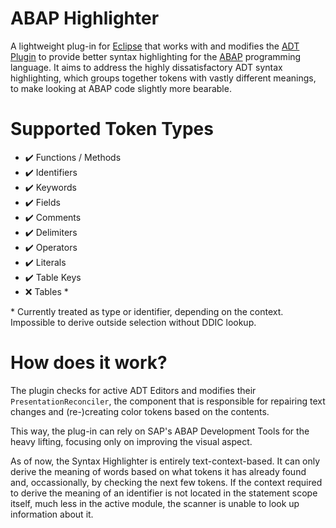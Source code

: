 # ABAP Highlighter
A lightweight plug-in for [Eclipse](eclipse) that works with and modifies the [ADT Plugin](ADT) to provide better syntax highlighting for the [ABAP](ABAP) programming language.
It aims to address the highly dissatisfactory ADT syntax highlighting, which groups together tokens with vastly different meanings, to make looking at ABAP code slightly
more bearable.

# Supported Token Types
- ✔️ Functions / Methods
- ✔️ Identifiers
- ✔️ Keywords
- ✔️ Fields
- ✔️ Comments
- ✔️ Delimiters
- ✔️ Operators
- ✔️ Literals
- ✔️ Table Keys
- ❌ Tables *

\* Currently treated as type or identifier, depending on the context. Impossible to derive outside selection without DDIC lookup.

# How does it work?
The plugin checks for active ADT Editors and modifies their `PresentationReconciler`, the component that is responsible
for repairing text changes and (re-)creating color tokens based on the contents.

This way, the plug-in can rely on SAP's ABAP Development Tools for the heavy lifting, focusing only on improving the visual aspect.

As of now, the Syntax Highlighter is entirely text-context-based. It can only derive the meaning of words based on what tokens it has already found
and, occassionally, by checking the next few tokens. If the context required to derive the meaning of an identifier is not located in the statement
scope itself, much less in the active module, the scanner is unable to look up information about it.

[ADT]: https://developers.sap.com/tutorials/abap-install-adt..html
[ABAP]: https://en.wikipedia.org/wiki/ABAP
[eclipse]: https://eclipseide.org/
